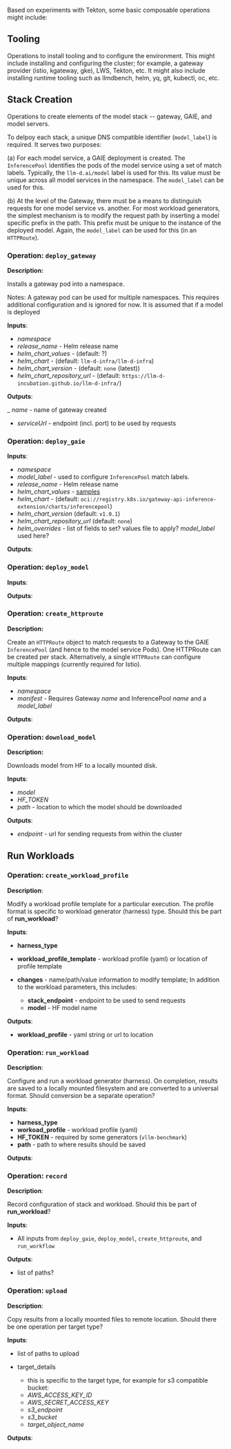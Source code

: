 Based on experiments with Tekton, some basic composable operations might include:  

## Tooling

Operations to install tooling and to configure the environment. This might include installing and configuring the cluster; for example, a gateway provider (istio, kgateway, gke), LWS, Tekton, etc.
It might also include installing runtime tooling such as llmdbench, helm, yq, git, kubectl, oc, etc.

## Stack Creation

Operations to create elements of the model stack -- gateway, GAIE, and model servers.

To delpoy each stack, a unique DNS compatible identifier (`model_label`) is required. It serves two purposes:

(a) For each model service, a GAIE deployment is created. The  `InferencePool` identifies the pods of the model service using a set of match labels. Typically, the `llm-d.ai/model` label is used for this. Its value must be unique across all model services in the namespace. The `model_label` can be used for this.

(b) At the level of the Gateway, there must be a means to distinguish requests for one model service vs. another. For most workload generators, the simplest mechanism is to modify the request path by inserting a model specific prefix in the path. This prefix must be unique to the instance of the deployed model. Again, the `model_label` can be used for this (in an `HTTPRoute`).

### Operation: `deploy_gateway`

**Description:** 

Installs a gateway pod into a namespace.

Notes: A gateway pod can be used for multiple namespaces. This requires additional configuration and is ignored for now. It is assumed that if a model is deployed

**Inputs**: 

- *namespace*
- *release_name* - Helm release name
- *helm_chart_values* - (default: ?)
- *helm_chart* - (default: `llm-d-infra/llm-d-infra`)
- *helm_chart_version* - (default: `none` (latest))
- *helm_chart_repository_url* - (default: `https://llm-d-incubation.github.io/llm-d-infra/`)

**Outputs**:

_ _name_ - name of gateway created
- _serviceUrl_ - endpoint (incl. port) to be used by requests

### Operation: `deploy_gaie`
    
**Inputs**: 

- *namespace*
- *model_label* - used to configure `InferencePool` match labels.
- *release_name* - Helm release name
- *helm_chart_values* - [samples](https://github.com/llm-d/llm-d/tree/main/guides/prereq/gateway-provider/common-configurations)
- *helm_chart* - (default: `oci://registry.k8s.io/gateway-api-inference-extension/charts/inferencepool`)
- *helm_chart_version* (default: `v1.0.1`)
- *helm_chart_repository_url* (default: `none`)
- *helm_overrides* - list of fields to set? values file to apply? *model_label* used here?

**Outputs**:

### Operation: `deploy_model`

**Inputs**:

**Outputs**:

### Operation: `create_httproute`

**Description:** 

Create an `HTTPRoute` object to match requests to a Gateway to the GAIE `InferencePool` (and hence to the model service Pods). One HTTPRoute can be created per stack. Alternatively, a single `HTTPRoute` can configure multiple mappings (currently required for Istio).

**Inputs**:

- *namespace*
- *manifest* - Requires Gateway *name* and InferencePool *name* and a *model_label*

**Outputs**:

### Operation: `download_model`

**Description:** 

Downloads model from HF to a locally mounted disk.

**Inputs**:

- *model*
- *HF_TOKEN*
- *path* - location to which the model should be downloaded

**Outputs**:

- *endpoint* - url for sending requests from within the cluster

## Run Workloads

### Operation: `create_workload_profile`

**Description**:

Modify a workload profile template for a particular execution. The profile format is specific to workload generator (harness) type. Should this be part of **run_workload**?

**Inputs**:

- **harness_type**
- **workload_profile_template** - workload profile (yaml) or location of profile template
- **changes** - name/path/value information to modify template; In addition to the workload parameters, this includes:

  - **stack_endpoint** - endpoint to be used to send requests
  - **model** - HF model name

**Outputs**:

- **workload_profile** - yaml string or url to location

### Operation: `run_workload`

**Description**:

Configure and run a workload generator (harness). On completion, results are saved to a locally mounted filesystem and are converted to a universal format. Should conversion be a separate operation?

**Inputs**:

- **harness_type**
- **workoad_profile** - workload profile (yaml)
- **HF_TOKEN** - required by some generators (`vllm-benchmark`) 
- **path** - path to where results should be saved

**Outputs**:

### Operation: `record`

**Description**:

Record configuration of stack and workload. Should this be part of **run_workload**?

**Inputs**:

- All inputs from `deploy_gaie`, `deploy_model`, `create_httproute`, and `run_workflow`

**Outputs**:

- list of paths?

### Operation: `upload`

**Description**:

Copy results from a locally mounted files to remote location. Should there be one operation per target type?

**Inputs**:

- list of paths to upload
- target_details

    - this is specific to the target type, for example for s3 compatible bucket:
    - *AWS_ACCESS_KEY_ID*
    - *AWS_SECRET_ACCESS_KEY*
    - *s3_endpoint*
    - *s3_bucket*
    - *target_object_name*

**Outputs**:
